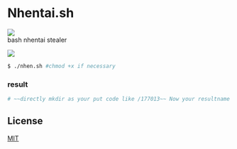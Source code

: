 # Nhentai.sh
![](https://img.shields.io/badge/codename-nhentai-hotpink)  
bash nhentai stealer  

![](https://1.bp.blogspot.com/-KPkuxhX4r90/XXhGBXGUfHI/AAAAAAAAJsA/zPxiDqddgm4vQKEmvS6BXoOrf1Zvcga_QCLcBGAsYHQ/s1600/Screenshot_131.png)  

```sh
$ ./nhen.sh #chmod +x if necessary
```  

### result
```sh
# ~~directly mkdir as your put code like /177013~~ Now your resultname same as title like nhentai site
```  

## License
[MIT](https://choosealicense.com/licenses/mit/)
